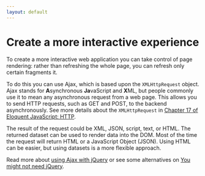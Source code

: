 ```yaml
---
layout: default
---
```

# Create a more interactive experience

To create a more interactive web application you can take control of page rendering: rather than refreshing the whole page, you can refresh only certain fragments it.

To do this you can use Ajax, which is based upon the `XMLHttpRequest` object. Ajax stands for **A**synchronous **Ja**vaScript and **X**ML, but people commonly use it to mean any asynchronous request from a web page. This allows you to send HTTP requests, such as GET and POST, to the backend asynchronously. See more details about the `XMLHttpRequest` in [Chapter 17 of Eloquent JavaScript: HTTP](http://eloquentjavascript.net/17_http.html#h_Gh3HVKEFJQ).

The result of the request could be XML, JSON, script, text, or HTML. The returned dataset can be used to render data into the DOM. Most of the time the request will return HTML or a JavaScript Object (JSON). Using HTML can be easier, but using datasets is a more flexible approach.

Read more about [using Ajax with jQuery](/steps/ajax.html) or see some alternatives on [You might not need jQuery](http://youmightnotneedjquery.com/#ajax).
